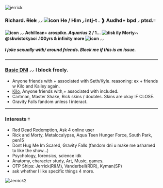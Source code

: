 ![jerrick](https://media.discordapp.net/attachments/1319074753880788995/1319550919347798047/Untitled3_20241219232312.png?ex=678165cf&is=6780144f&hm=f53c54c6d661fc73beb11f92b0b484651ac8e282cb96d98a874f1f6e4625e9a7&=&format=webp&quality=lossless&width=920&height=517)
### Richard. ~~Rick~~     ⸝⸝   ![icon](https://media.discordapp.net/attachments/1319074753880788995/1327005683799036036/tumblr_7084242d711f76e935bfddf1e59ae6d3_c7e86908_75.webp?ex=67817dd9&is=67802c59&hm=769de3628c1f6fcdab7245cecf0d597f4f3d9595797d3db4ce7b50c1de9cb419&=&animated=true&width=25&height=25)    __He__ / Him ◞ intj-t   . ❱   Audhd+ bpd  ⸝ ptsd.ᵎᵎ    
#### ![icon](https://media.discordapp.net/attachments/1319074753880788995/1327005684553748502/tumblr_3a9e4878370aab9d456574cd2a843112_aaf2329b_75.webp?ex=67817dd9&is=67802c59&hm=ce5ee912c0defadf5a17f4f7b1c8a2b6a771e33b27debda58ec6a54136c49755&=&animated=true&width=25&height=25)   ⸝⸝  Achillean+ arospike.  _Aquarius_ 2 / 1... ![disk](https://media.discordapp.net/attachments/1319074753880788995/1327005684310605945/tumblr_ba226f5ecaf581f29a192195cf7d0409_e5e97ec1_75.png?ex=67817dd9&is=67802c59&hm=b9411545349a932262f7aa1cd7fc5ead1f71bc691e092f8b06fe1a4ea2b7abaa&=&format=webp&quality=lossless&width=25&height=25) __ily__ Morty⌒  @skwistokyaoi .100yrs & infinity more  ![icon](https://media.discordapp.net/attachments/1319074753880788995/1327005684021067909/tumblr_7005374ad7f975502393528891320e49_016afb24_75.webp?ex=67817dd9&is=67802c59&hm=4dd59e514f4540eeab6f1b06defbd73de22e09f873672d2a9131a3213bd2849d&=&animated=true&width=25&height=25) ⸝⸝ 
##### I joke sexually with/ around friends. Block me if this is an issue.

___

### [Basic DNI](https://listography.com/dontinteract)  ⸝⸝  I block freely.
-  Anyone friends with + associated with Seth/Kyle. reasoning: ex + friends w Kilo and Kailey again.
- [Kilo](https://docs.google.com/document/d/1sbPk6Lbz1WlNXDhX_iy1KCiK76hT8tJYvRlX5CgWKUA/edit?tab=t.0), Anyone friends with,+ associated with included.
- Cartman, Master Shake, Rick skins / doubles. Skins are okay IF CLOSE.
- Gravity Falls fandom unless I interact.


___

### Interests ᵎᵎ 
- Red Dead Redemption, Ask 4 online user
- Rick and Morty, Metalocalypse, Aqua Teen Hunger Force, South Park, pen15
- Dont Hug Me Im Scared, Gravity Falls (fandom dni u make me ashamed to like the show...)
- Psychology, forensics, science idk
- Anatomy, character study, Art, Music, games.
- OTP Ships: Jerrick(R&M), Vanderbell(RDR), Kyman(SP)
- ask whether I like specific things 4 more.
  
![Jerrick2](https://media.discordapp.net/attachments/1319074753880788995/1319550919691599882/Untitled3_20241219232259.png?ex=678165cf&is=6780144f&hm=e2b29f840515af1949e4b661342f5aae5959c8e357e3fee24e481d0a00d421fd&=&format=webp&quality=lossless&width=920&height=517) 
